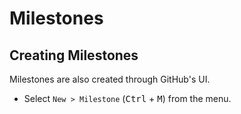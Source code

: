 # Milestones

## Creating Milestones <a name="milestones"></a>

Milestones are also created through GitHub's UI.

- Select `New > Milestone` (<kbd>Ctrl</kbd> + <kbd>M</kbd>) from the menu.